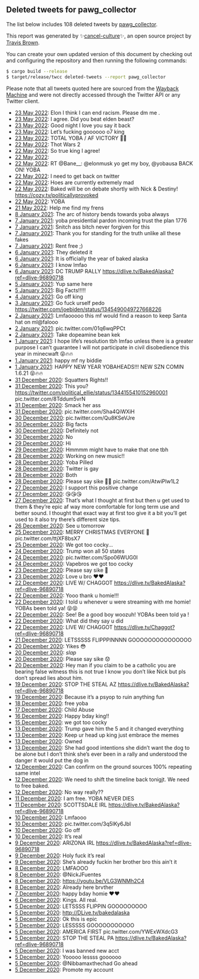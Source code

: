 ## Deleted tweets for pawg_collector

The list below includes 108 deleted tweets by
[pawg_collector](https://twitter.com/pawg_collector).



This report was generated by ✨[cancel-culture](https://github.com/travisbrown/cancel-culture)✨,
an open source project by [Travis Brown](https://twitter.com/travisbrown).

You can create your own updated version of this document by checking out and configuring the
repository and then running the following commands:

```bash
$ cargo build --release
$ target/release/twcc deleted-tweets --report pawg_collector
```

Please note that all tweets quoted here are sourced from the
[Wayback Machine](https://web.archive.org) and were not directly accessed through the Twitter API or
any Twitter client.

* [23 May 2022](https://web.archive.org/web/20220523064018/https://twitter.com/pawg_collector/status/1528626814696009729): Elon I think I can end racism. Please dm me . <!--1528626814696009729-->
* [23 May 2022](https://web.archive.org/web/20220523063004/https://twitter.com/pawg_collector/status/1528624108174512128): I agree. Did you beat elden beast? <!--1528624108174512128-->
* [23 May 2022](https://web.archive.org/web/20220523062734/https://twitter.com/pawg_collector/status/1528623592518336513): Good night I love you say it back <!--1528623592518336513-->
* [23 May 2022](https://web.archive.org/web/20220523033547/https://twitter.com/pawg_collector/status/1528580252494188545): Let’s fucking goooooo o7 king <!--1528580252494188545-->
* [23 May 2022](https://web.archive.org/web/20220523033104/https://twitter.com/pawg_collector/status/1528579067322281984): TOTAL YOBA / AF VICTORY ✌🏻 <!--1528579067322281984-->
* [22 May 2022](https://web.archive.org/web/20220522222915/https://twitter.com/pawg_collector/status/1528503239725002752): Thot Wars 2 <!--1528503239725002752-->
* [22 May 2022](https://web.archive.org/web/20220522180652/https://twitter.com/pawg_collector/status/1528437081562832896): So true king I agree! <!--1528437081562832896-->
* [22 May 2022](https://web.archive.org/web/20220522060644/https://twitter.com/pawg_collector/status/1528255974066118656):  <!--1528255974066118656-->
* [22 May 2022](https://web.archive.org/web/20220522023432/https://twitter.com/pawg_collector/status/1528202623194742784): RT @Bane__: @elonmusk yo get my boy, @yobausa BACK ON! YOBA <!--1528202623194742784-->
* [22 May 2022](https://web.archive.org/web/20220522023341/https://twitter.com/pawg_collector/status/1528202219400704000): I need to get back on twitter <!--1528202219400704000-->
* [22 May 2022](https://web.archive.org/web/20220522022746/https://twitter.com/pawg_collector/status/1528200838245715968): Hoes are currently extremely mad <!--1528200838245715968-->
* [22 May 2022](https://web.archive.org/web/20220522001930/https://twitter.com/pawg_collector/status/1528168559301509120): Baked will be on debate shortly with Nick & Destiny! https://cozy.tv/politicallyprovoked <!--1528168559301509120-->
* [22 May 2022](https://web.archive.org/web/20220522000412/https://twitter.com/pawg_collector/status/1528164149125169152): YOBA <!--1528164149125169152-->
* [21 May 2022](https://web.archive.org/web/20220521234639/https://twitter.com/pawg_collector/status/1528160235453571072): Help me find my frens <!--1528160235453571072-->
* [ 8 January 2021](https://web.archive.org/web/20210108084954/https://twitter.com/pawg_collector/status/1347465355619414016): The arc of history bends towards yoba always <!--1347465355619414016-->
* [ 7 January 2021](https://web.archive.org/web/20210107184438/https://twitter.com/pawg_collector/status/1347250582969577478): yoba presidential pardon incoming  trust the plan 1776 <!--1347250582969577478-->
* [ 7 January 2021](https://web.archive.org/web/20210108164227/https://twitter.com/pawg_collector/status/1347221619807318016): Snitch ass bitch never forgiven for this <!--1347221619807318016-->
* [ 7 January 2021](https://web.archive.org/web/20210107164859/https://twitter.com/pawg_collector/status/1347219581476237313): Thank you for standing for the truth unlike all these fakes <!--1347219581476237313-->
* [ 7 January 2021](https://web.archive.org/web/20210107093036/https://twitter.com/pawg_collector/status/1347113171740459010): Rent free ;) <!--1347113171740459010-->
* [ 6 January 2021](https://web.archive.org/web/20210106235825/https://twitter.com/pawg_collector/status/1346969312523902976): They deleted it <!--1346969312523902976-->
* [ 6 January 2021](https://web.archive.org/web/20210106233513/https://twitter.com/pawg_collector/status/1346963482336317440): It is officially the year of baked alaska <!--1346963482336317440-->
* [ 6 January 2021](https://web.archive.org/web/20210106224503/https://twitter.com/pawg_collector/status/1346950609895878656): I know lmfao <!--1346950609895878656-->
* [ 6 January 2021](https://web.archive.org/web/20210106182750/https://twitter.com/pawg_collector/status/1346886086732214273): DC TRUMP RALLY https://dlive.tv/BakedAlaska?ref=dlive-96890718 <!--1346886086732214273-->
* [ 5 January 2021](https://web.archive.org/web/20210105212214/https://twitter.com/pawg_collector/status/1346567666853560321): Yup same here <!--1346567666853560321-->
* [ 5 January 2021](https://web.archive.org/web/20210105203932/https://twitter.com/pawg_collector/status/1346556841141047297): Big Facts!!!!! <!--1346556841141047297-->
* [ 4 January 2021](https://web.archive.org/web/20210104070408/https://twitter.com/pawg_collector/status/1345989307358535680): Go off king <!--1345989307358535680-->
* [ 3 January 2021](https://web.archive.org/web/20210103071054/https://twitter.com/pawg_collector/status/1345628617854783489): Go fuck urself pedo https://twitter.com/joebiden/status/1345490049727668226 <!--1345628617854783489-->
* [ 2 January 2021](https://web.archive.org/web/20210102093325/https://twitter.com/pawg_collector/status/1345302072275525632): Lmfaooooo this mf would find a reason to keep Santa hat on ml@falooo <!--1345302072275525632-->
* [ 2 January 2021](https://web.archive.org/web/20210102073519/https://twitter.com/pawg_collector/status/1345272344806244352): pic.twitter.com/01q6wqPPCt <!--1345272344806244352-->
* [ 2 January 2021](https://web.archive.org/web/20210102072455/https://twitter.com/pawg_collector/status/1345269750004293632): Take dopeamine bean kek <!--1345269750004293632-->
* [ 1 January 2021](https://web.archive.org/web/20210101124951/https://twitter.com/pawg_collector/status/1344962830991151106): I hope life’s resolution tbh lmfao unless there is a greater purpose I can’t guarantee I will not participate in civil disobedience this year in minecwaft 😝🔥🔥 <!--1344962830991151106-->
* [ 1 January 2021](https://web.archive.org/web/20210101123847/https://twitter.com/pawg_collector/status/1344960885811343360): happy mf ny biddie <!--1344960885811343360-->
* [ 1 January 2021](https://web.archive.org/web/20210101102153/https://twitter.com/pawg_collector/status/1344913014307229696): HAPPY NEW YEAR YOBAHEADS!!!  NEW SZN COMIN 1.6.21 😝🔥🔥 <!--1344913014307229696-->
* [31 December 2020](https://web.archive.org/web/20201231191433/https://twitter.com/pawg_collector/status/1344593819946209282): Squatters Rights!! <!--1344593819946209282-->
* [31 December 2020](https://web.archive.org/web/20201231184345/https://twitter.com/pawg_collector/status/1344528800051200000): This you?  https://twitter.com/political_ellie/status/1344155410152960001  pic.twitter.com/8Tddum5vrN <!--1344528800051200000-->
* [31 December 2020](https://web.archive.org/web/20201231045226/https://twitter.com/pawg_collector/status/1344473067314003968): Smack her ass <!--1344473067314003968-->
* [31 December 2020](https://web.archive.org/web/20201231201109/https://twitter.com/pawg_collector/status/1344440650465382400): pic.twitter.com/Sha4QiWXiH <!--1344440650465382400-->
* [30 December 2020](https://web.archive.org/web/20201231192646/https://twitter.com/pawg_collector/status/1344408324637245441): pic.twitter.com/Qu8KSeVJre <!--1344408324637245441-->
* [30 December 2020](https://web.archive.org/web/20201231172720/https://twitter.com/pawg_collector/status/1344405783404978176): Big facts <!--1344405783404978176-->
* [30 December 2020](https://web.archive.org/web/20201230083803/https://twitter.com/pawg_collector/status/1344129725665484800): Definitely not <!--1344149185277251584-->
* [30 December 2020](https://web.archive.org/web/20201230083803/https://twitter.com/pawg_collector/status/1344129725665484800): No <!--1344129725665484800-->
* [29 December 2020](https://web.archive.org/web/20201230203643/https://twitter.com/pawg_collector/status/1343822767167193095): Hi <!--1343822767167193095-->
* [29 December 2020](https://web.archive.org/web/20201229235449/https://twitter.com/pawg_collector/status/1343707293733380097): Hmmmm might have to make that one tbh <!--1343708857885835265-->
* [28 December 2020](https://web.archive.org/web/20201229235449/https://twitter.com/pawg_collector/status/1343707293733380097): Working on new music!! <!--1343707293733380097-->
* [28 December 2020](https://web.archive.org/web/20201229161015/https://twitter.com/pawg_collector/status/1343679375913279488): Yoba Pilled <!--1343679375913279488-->
* [28 December 2020](https://web.archive.org/web/20201228093356/https://twitter.com/pawg_collector/status/1343490288258453504): Twitter is gay <!--1343490288258453504-->
* [28 December 2020](https://web.archive.org/web/20201228092616/https://twitter.com/pawg_collector/status/1343488378252115968): Both <!--1343488378252115968-->
* [28 December 2020](https://web.archive.org/web/20201228011827/https://twitter.com/pawg_collector/status/1343365571769901056): Please say sike 🥺🥺 pic.twitter.com/AtwiPlw1L2 <!--1343365571769901056-->
* [27 December 2020](https://web.archive.org/web/20201227231618/https://twitter.com/pawg_collector/status/1343334806373875712): I support this positive change <!--1343334806373875712-->
* [27 December 2020](https://web.archive.org/web/20201227210600/https://twitter.com/pawg_collector/status/1343302085740175365): 😘😘😘 <!--1343302085740175365-->
* [27 December 2020](https://web.archive.org/web/20201227102242/https://twitter.com/pawg_collector/status/1343140149702508545): That’s what I thought at first but then u get used to them & they’re epic af way more comfortable for long term use and better sound. I thought that exact way at first too give it a bit you’ll get used to it also try there’s different size tips. <!--1343140149702508545-->
* [26 December 2020](https://web.archive.org/web/20201226221718/https://twitter.com/pawg_collector/status/1342957601332424704): See u tomorrow <!--1342957601332424704-->
* [25 December 2020](https://web.archive.org/web/20201225014540/https://twitter.com/pawg_collector/status/1342285272210280448): MERRY CHRISTMAS EVERYONE 🎄 pic.twitter.com/ttjXF8bsX7 <!--1342285272210280448-->
* [25 December 2020](https://web.archive.org/web/20201225000556/https://twitter.com/pawg_collector/status/1342260163638665224): We got too cocky... <!--1342260163638665224-->
* [24 December 2020](https://web.archive.org/web/20201224225621/https://twitter.com/pawg_collector/status/1342242700670676993): Trump won all 50 states <!--1342242700670676993-->
* [24 December 2020](https://web.archive.org/web/20201224060737/https://twitter.com/pawg_collector/status/1341988667926040576): pic.twitter.com/Spo06WUG0I <!--1341988667926040576-->
* [24 December 2020](https://web.archive.org/web/20201224012804/https://twitter.com/pawg_collector/status/1341918411685707776): Vapebros we got too cocky <!--1341918411685707776-->
* [23 December 2020](https://web.archive.org/web/20201223194348/https://twitter.com/pawg_collector/status/1341831610014945280): Please say sike 🥺 <!--1341831610014945280-->
* [23 December 2020](https://web.archive.org/web/20201223174235/https://twitter.com/pawg_collector/status/1341801052136329216): Love u bro ❤️❤️ <!--1341801052136329216-->
* [22 December 2020](https://web.archive.org/web/20201222234803/https://twitter.com/pawg_collector/status/1341523580736032769): LIVE W/ CHAGGOT https://dlive.tv/BakedAlaska?ref=dlive-96890718 <!--1341523580736032769-->
* [22 December 2020](https://web.archive.org/web/20201222232641/https://twitter.com/pawg_collector/status/1341496670635216897): Yooo thank u homie!!! <!--1341496670635216897-->
* [22 December 2020](https://web.archive.org/web/20201222205649/https://twitter.com/pawg_collector/status/1341485824047599616): I told u whenever u were streaming with me homie! YOBAs been told ya! 😝😝 <!--1341485824047599616-->
* [22 December 2020](https://web.archive.org/web/20201222202808/https://twitter.com/pawg_collector/status/1341470829750566912): See! Be a good boy woozuh! YOBAs been told ya ! <!--1341470829750566912-->
* [22 December 2020](https://web.archive.org/web/20201222190352/https://twitter.com/pawg_collector/status/1341458894791401472): What did they say u did <!--1341458894791401472-->
* [22 December 2020](https://web.archive.org/web/20201222002349/https://twitter.com/pawg_collector/status/1341177118969884673): LIVE W/ CHAGGOT https://dlive.tv/Chaggot?ref=dlive-96890718 <!--1341177118969884673-->
* [21 December 2020](https://web.archive.org/web/20201221211338/https://twitter.com/pawg_collector/status/1341129635195600896): LETSSSSS FLIPPPINNNN GOOOOOOOOOOOOOOO <!--1341129635195600896-->
* [20 December 2020](https://web.archive.org/web/20201220214201/https://twitter.com/pawg_collector/status/1340774408697212929): Yikes 😳 <!--1340774408697212929-->
* [20 December 2020](https://web.archive.org/web/20201220195123/https://twitter.com/pawg_collector/status/1340746560536158208): *slap* <!--1340746560536158208-->
* [20 December 2020](https://web.archive.org/web/20201220190826/https://twitter.com/pawg_collector/status/1340735752376778752): Please say sike 😟 <!--1340735752376778752-->
* [20 December 2020](https://web.archive.org/web/20201220190124/https://twitter.com/pawg_collector/status/1340733997513461760): Hey man if you claim to be a catholic you are bearing false witness this is not true I know you don’t like Nick but pls don’t spread lies about him. <!--1340733997513461760-->
* [19 December 2020](https://web.archive.org/web/20201219195842/https://twitter.com/pawg_collector/status/1340386054365331456): STOP THE STEAL AZ https://dlive.tv/BakedAlaska?ref=dlive-96890718 <!--1340386054365331456-->
* [19 December 2020](https://web.archive.org/web/20201219170053/https://twitter.com/pawg_collector/status/1340341231780470784): Because it’s a psyop to ruin anything fun <!--1340341231780470784-->
* [18 December 2020](https://web.archive.org/web/20201218193001/https://twitter.com/pawg_collector/status/1340016403538010112): free yoba <!--1340016403538010112-->
* [17 December 2020](https://web.archive.org/web/20201217191233/https://twitter.com/pawg_collector/status/1339648982553784321): Child Abuse <!--1339648982553784321-->
* [16 December 2020](https://web.archive.org/web/20201216081552/https://twitter.com/pawg_collector/status/1339121960903528449): Happy bday king!! <!--1339121960903528449-->
* [15 December 2020](https://web.archive.org/web/20201215041330/https://twitter.com/pawg_collector/status/1338697980027654149): we got too cocky <!--1338697980027654149-->
* [13 December 2020](https://web.archive.org/web/20201213233041/https://twitter.com/pawg_collector/status/1338265048712507392): Trump gave him the 5 and it changed everything <!--1338265048712507392-->
* [13 December 2020](https://web.archive.org/web/20201213232751/https://twitter.com/pawg_collector/status/1338264281205202944): Keep ur head up king just embrace the memes <!--1338264281205202944-->
* [13 December 2020](https://web.archive.org/web/20201213061611/https://twitter.com/pawg_collector/status/1338004639787053056): Owned <!--1338004639787053056-->
* [13 December 2020](https://web.archive.org/web/20201213031313/https://twitter.com/pawg_collector/status/1337958142089416706): She had good intentions she didn’t want the dog to be alone but I don’t think she’s ever been in a rally and understood the danger it would put the dog in <!--1337958142089416706-->
* [12 December 2020](https://web.archive.org/web/20201212204708/https://twitter.com/pawg_collector/status/1337861372982390784): Can confirm on the ground sources 100% repeating same intel <!--1337861372982390784-->
* [12 December 2020](https://web.archive.org/web/20201212073615/https://twitter.com/pawg_collector/status/1337662465979531264): We need to shift the timeline back tonigjt. We need to free baked. <!--1337662465979531264-->
* [12 December 2020](https://web.archive.org/web/20201212044147/https://twitter.com/pawg_collector/status/1337618502069305345): No way really?? <!--1337618502069305345-->
* [11 December 2020](https://web.archive.org/web/20201211201338/https://twitter.com/pawg_collector/status/1337490597246976000): I am free.  YOBA NEVER DIES <!--1337490597246976000-->
* [11 December 2020](https://web.archive.org/web/20201211020402/https://twitter.com/pawg_collector/status/1337216300351799299): SCOTTSDALE IRL https://dlive.tv/BakedAlaska?ref=dlive-96890718 <!--1337216300351799299-->
* [10 December 2020](https://web.archive.org/web/20201210172703/https://twitter.com/pawg_collector/status/1337084721327587328): Lmfaooo <!--1337084721327587328-->
* [10 December 2020](https://web.archive.org/web/20201210164224/https://twitter.com/pawg_collector/status/1337074949140275203): pic.twitter.com/3q5IKy6JbI <!--1337074949140275203-->
* [10 December 2020](https://web.archive.org/web/20201210021043/https://twitter.com/pawg_collector/status/1336855747326447616): Go off <!--1336855747326447616-->
* [10 December 2020](https://web.archive.org/web/20201210010205/https://twitter.com/pawg_collector/status/1336838456001978369): It’s real <!--1336838456001978369-->
* [ 9 December 2020](https://web.archive.org/web/20201209191529/https://twitter.com/pawg_collector/status/1336751043091156992): ARIZONA IRL https://dlive.tv/BakedAlaska?ref=dlive-96890718 <!--1336751043091156992-->
* [ 9 December 2020](https://web.archive.org/web/20201209062335/https://twitter.com/pawg_collector/status/1336543782779539456): Holy fuck it’s real <!--1336543782779539456-->
* [ 9 December 2020](https://web.archive.org/web/20201209061413/https://twitter.com/pawg_collector/status/1336539165735809024): She’s already fuckin her brother bro this ain’t it <!--1336539165735809024-->
* [ 8 December 2020](https://web.archive.org/web/20201208211316/https://twitter.com/pawg_collector/status/1336418406413737985): LMFAOOO <!--1336418406413737985-->
* [ 8 December 2020](https://web.archive.org/web/20201208174134/https://twitter.com/pawg_collector/status/1336365150312357888): @NickJFuentes <!--1336365150312357888-->
* [ 8 December 2020](https://web.archive.org/web/20201208070409/https://twitter.com/pawg_collector/status/1336204833267671046): https://youtu.be/VLG3WNMh2C4 <!--1336204833267671046-->
* [ 8 December 2020](https://web.archive.org/web/20201208065901/https://twitter.com/pawg_collector/status/1336203530357501954): Already here brvther <!--1336203530357501954-->
* [ 7 December 2020](https://web.archive.org/web/20201207075533/https://twitter.com/pawg_collector/status/1335855398235086850): happy bday homie ❤️❤️ <!--1335855398235086850-->
* [ 6 December 2020](https://web.archive.org/web/20201206094746/https://twitter.com/pawg_collector/status/1335402091955810311): Kings. All real. <!--1335402091955810311-->
* [ 5 December 2020](https://web.archive.org/web/20201206011942/https://twitter.com/pawg_collector/status/1335365831572795392): LETSSSS FLIPPIN GOOOOOOOOO <!--1335365831572795392-->
* [ 5 December 2020](https://web.archive.org/web/20201206000948/https://twitter.com/pawg_collector/status/1335362907480215558): http://DLive.tv/bakedalaska <!--1335362907480215558-->
* [ 5 December 2020](https://web.archive.org/web/20201205233447/https://twitter.com/pawg_collector/status/1335326914450501640): Ok this is epic <!--1335326914450501640-->
* [ 5 December 2020](https://web.archive.org/web/20201205221830/https://twitter.com/pawg_collector/status/1335323693858369538): LESSSSS GOOOOOOOOOOO <!--1335323693858369538-->
* [ 5 December 2020](https://web.archive.org/web/20201205195154/https://twitter.com/pawg_collector/status/1335286173472878592): AMERICA FIRST pic.twitter.com/YWExWXdcG3 <!--1335286173472878592-->
* [ 5 December 2020](https://web.archive.org/web/20201205194039/https://twitter.com/pawg_collector/status/1335271724284325894): STOP THE STEAL PA https://dlive.tv/BakedAlaska?ref=dlive-96890718 <!--1335271724284325894-->
* [ 5 December 2020](https://web.archive.org/web/20201205133351/https://twitter.com/pawg_collector/status/1335133959118794752): I was banned new acct <!--1335133959118794752-->
* [ 5 December 2020](https://web.archive.org/web/20201205073851/https://twitter.com/pawg_collector/status/1335122126819516416): Yooooo lessss goooooo <!--1335122126819516416-->
* [ 5 December 2020](https://web.archive.org/web/20201205072121/https://twitter.com/pawg_collector/status/1335122070632603649): @Nibbamaxthechad Go ahead <!--1335122070632603649-->
* [ 5 December 2020](https://web.archive.org/web/20201205075803/https://twitter.com/pawg_collector/status/1335107880861700098): Promote my account <!--1335107880861700098-->
